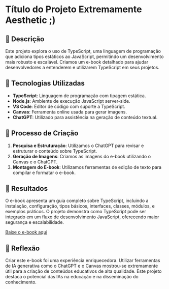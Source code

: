 # Título do Projeto Extremamente Aesthetic ;)

## 📒 Descrição
Este projeto explora o uso de TypeScript, uma linguagem de programação que adiciona tipos estáticos ao JavaScript, permitindo um desenvolvimento mais robusto e escalável. Criamos um e-book detalhado para ajudar desenvolvedores a entenderem e utilizarem TypeScript em seus projetos.

## 🤖 Tecnologias Utilizadas
- **TypeScript**: Linguagem de programação com tipagem estática.
- **Node.js**: Ambiente de execução JavaScript server-side.
- **VS Code**: Editor de código com suporte a TypeScript.
- **Canvas**: Ferramenta online usada para gerar imagens.
- **ChatGPT**: Utilizado para assistência na geração de conteúdo textual.

## 🧐 Processo de Criação
1. **Pesquisa e Estruturação**: Utilizamos o ChatGPT para revisar e estruturar o conteúdo sobre TypeScript.
2. **Geração de Imagens**: Criamos as imagens do e-book utilizando o Canvas e o ChatGPT.
3. **Montagem do E-book**: Utilizamos ferramentas de edição de texto para compilar e formatar o e-book.

## 🚀 Resultados
O e-book apresenta um guia completo sobre TypeScript, incluindo a instalação, configuração, tipos básicos, interfaces, classes, módulos, e exemplos práticos. O projeto demonstra como TypeScript pode ser integrado em um fluxo de desenvolvimento JavaScript, oferecendo maior segurança e escalabilidade.

[Baixe o e-book aqui](typescript.pdf)

## 💭 Reflexão
Criar este e-book foi uma experiência enriquecedora. Utilizar ferramentas de IA generativa como o ChatGPT e o Canvas mostrou-se extremamente útil para a criação de conteúdos educativos de alta qualidade. Este projeto destaca o potencial das IAs na educação e na disseminação do conhecimento.

